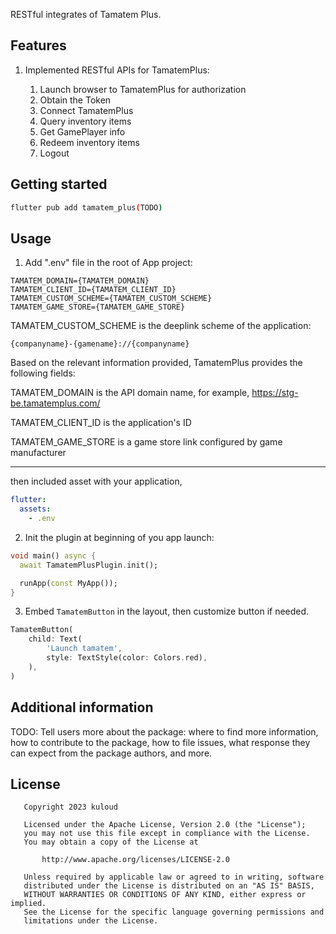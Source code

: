 <!--
This README describes the package. If you publish this package to pub.dev,
this README's contents appear on the landing page for your package.

For information about how to write a good package README, see the guide for
[writing package pages](https://dart.dev/guides/libraries/writing-package-pages).

For general information about developing packages, see the Dart guide for
[creating packages](https://dart.dev/guides/libraries/create-library-packages)
and the Flutter guide for
[developing packages and plugins](https://flutter.dev/developing-packages).
-->

RESTful integrates of Tamatem Plus.

## Features

1. Implemented RESTful APIs for TamatemPlus:

    1. Launch browser to TamatemPlus for authorization
    1. Obtain the Token
    1. Connect TamatemPlus
    1. Query inventory items
    1. Get GamePlayer info
    1. Redeem inventory items
    1. Logout



## Getting started

```bash
flutter pub add tamatem_plus(TODO)
```

## Usage

1. Add ".env" file in the root of App project:

```
TAMATEM_DOMAIN={TAMATEM_DOMAIN}
TAMATEM_CLIENT_ID={TAMATEM_CLIENT_ID}
TAMATEM_CUSTOM_SCHEME={TAMATEM_CUSTOM_SCHEME}
TAMATEM_GAME_STORE={TAMATEM_GAME_STORE}
```

TAMATEM_CUSTOM_SCHEME is the deeplink scheme of the application: 
```
{companyname}-{gamename}://{companyname}
```

Based on the relevant information provided, TamatemPlus provides the following fields:

TAMATEM_DOMAIN is the API domain name, for example, https://stg-be.tamatemplus.com/

TAMATEM_CLIENT_ID is the application's ID

TAMATEM_GAME_STORE is a game store link configured by game manufacturer

---

then included asset with your application,

``` yaml
flutter:
  assets:
    - .env
```

2. Init the plugin at beginning of you app launch:
``` dart
void main() async {
  await TamatemPlusPlugin.init();

  runApp(const MyApp());
}
```

3. Embed `TamatemButton` in the layout, then customize button if needed.
``` dart
TamatemButton(
    child: Text(
        'Launch tamatem',
        style: TextStyle(color: Colors.red),
    ),
)
```


## Additional information

TODO: Tell users more about the package: where to find more information, how to
contribute to the package, how to file issues, what response they can expect
from the package authors, and more.

## License
```
   Copyright 2023 kuloud

   Licensed under the Apache License, Version 2.0 (the "License");
   you may not use this file except in compliance with the License.
   You may obtain a copy of the License at

       http://www.apache.org/licenses/LICENSE-2.0

   Unless required by applicable law or agreed to in writing, software
   distributed under the License is distributed on an "AS IS" BASIS,
   WITHOUT WARRANTIES OR CONDITIONS OF ANY KIND, either express or implied.
   See the License for the specific language governing permissions and
   limitations under the License.
```